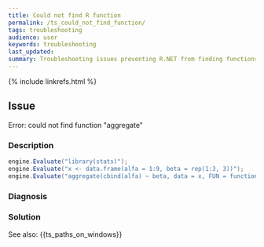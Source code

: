 ```yaml
---
title: Could not find R function
permalink: /ts_could_not_find_function/
tags: troubleshooting
audience: user
keywords: troubleshooting
last_updated: 
summary: Troubleshooting issues preventing R.NET from finding functions
---
```


{% include linkrefs.html %} 

## Issue 

Error: could not find function "aggregate"

### Description

```C#
engine.Evaluate("library(stats)");
engine.Evaluate("x <- data.frame(alfa = 1:9, beta = rep(1:3, 3))");
engine.Evaluate("aggregate(cbind(alfa) ~ beta, data = x, FUN = function(x) c(gama = mean(x)) )");
```

### Diagnosis

### Solution

See also: {{ts_paths_on_windows}}

